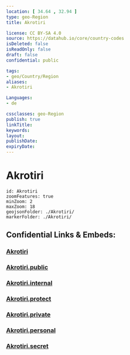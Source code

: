 ```yaml
---
location: [ 34.64 , 32.94 ] 
type: geo-Region
title: Akrotiri

license: CC BY-SA 4.0
source: https://datahub.io/core/country-codes
isDeleted: false
isReadOnly: false
draft: false
confidential: public

tags:
- geo/Country/Region
aliases:
- Akrotiri

Languages:
- de

cssclasses: geo-Region
publish: true
linkTitle: 
keywords: 
layout: 
publishDate: 
expiryDate: 
---
```


# Akrotiri

```leaflet
id: Akrotiri
zoomFeatures: true 
minZoom: 2 
maxZoom: 18
geojsonFolder: ./Akrotiri/
markerFolder: ./Akrotiri/
```


## Confidential Links & Embeds: 

### [Akrotiri](/_Standards/Earth/Continent/Europe/Europe~South/Cyprus/Akrotiri_and_Dhekelia/Counties~Akrotiri_and_Dhekelia/Akrotiri.md) 

### [Akrotiri.public](/_public/Earth/Continent/Europe/Europe~South/Cyprus/Akrotiri_and_Dhekelia/Counties~Akrotiri_and_Dhekelia/Akrotiri.public.md) 

### [Akrotiri.internal](/_internal/Earth/Continent/Europe/Europe~South/Cyprus/Akrotiri_and_Dhekelia/Counties~Akrotiri_and_Dhekelia/Akrotiri.internal.md) 

### [Akrotiri.protect](/_protect/Earth/Continent/Europe/Europe~South/Cyprus/Akrotiri_and_Dhekelia/Counties~Akrotiri_and_Dhekelia/Akrotiri.protect.md) 

### [Akrotiri.private](/_private/Earth/Continent/Europe/Europe~South/Cyprus/Akrotiri_and_Dhekelia/Counties~Akrotiri_and_Dhekelia/Akrotiri.private.md) 

### [Akrotiri.personal](/_personal/Earth/Continent/Europe/Europe~South/Cyprus/Akrotiri_and_Dhekelia/Counties~Akrotiri_and_Dhekelia/Akrotiri.personal.md) 

### [Akrotiri.secret](/_secret/Earth/Continent/Europe/Europe~South/Cyprus/Akrotiri_and_Dhekelia/Counties~Akrotiri_and_Dhekelia/Akrotiri.secret.md)

